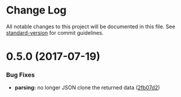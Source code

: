 # Change Log

All notable changes to this project will be documented in this file. See [standard-version](https://github.com/conventional-changelog/standard-version) for commit guidelines.

<a name="0.5.0"></a>
# 0.5.0 (2017-07-19)


### Bug Fixes

* **parsing:** no longer JSON clone the returned data ([2fb07d2](https://github.com/Swydo/blaze-apollo/commit/2fb07d2))
